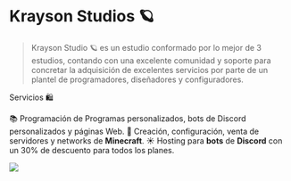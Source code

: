 # Krayson Studios 🪐

> Krayson Studio 🪐 es un estudio conformado por lo mejor de 3 estudios, contando con una excelente comunidad y soporte para concretar la adquisición de excelentes servicios por parte de un plantel de programadores, diseñadores y configuradores.

Servicios 🛍️

  📚  Programación de Programas personalizados, bots de Discord personalizados y páginas Web.
  🧸  Creación, configuración, venta de servidores y networks de __**Minecraft**__.
  ☀️  Hosting para __**bots**__ de __**Discord**__ con un 30% de descuento para todos los planes.

<!---
Discord Markdown Badge API
https://github.com/gitlimes/discord-md-badge?
-->
[![](https://dcbadge.limes.pink/api/server/https://discord.com/invite/DWfuQRsxwb)](https://discord.com/invite/DWfuQRsxwb)

